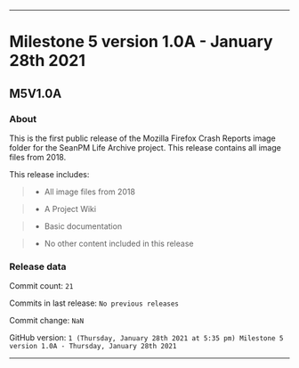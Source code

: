 
***

# Milestone 5 version 1.0A - January 28th 2021

## M5V1.0A

### About

This is the first public release of the Mozilla Firefox Crash Reports image folder for the SeanPM Life Archive project. This release contains all image files from 2018.

This release includes:

> * All image files from 2018

> * A Project Wiki

> * Basic documentation

> * No other content included in this release

### Release data

Commit count: `21`

Commits in last release: `No previous releases`

Commit change: `NaN`

GitHub version: `1 (Thursday, January 28th 2021 at 5:35 pm) Milestone 5 version 1.0A - Thursday, January 28th 2021`

***
